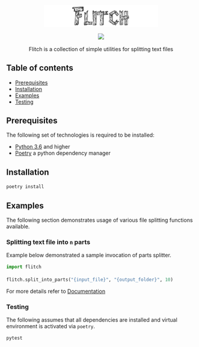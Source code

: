 <p align="center">
    <img width=60% src="https://github.com/aorumbayev/flitch/blob/master/misc/logo-min.png?raw=true" border="0" />
</p>

<p align="center">
 <a href="https://opensource.org/licenses/MIT"><img src="https://img.shields.io/badge/license-MIT-blue.svg"></a>
</p>

<p align="center">
  Flitch is a collection of simple utilities for splitting text files
</p>

## Table of contents

- [Prerequisites](#prerequisites)
- [Installation](#installation)
- [Examples](#examples)
- [Testing](#contributing)

## Prerequisites

The following set of technologies is required to be installed:

- [Python 3.6](https://www.python.org/downloads/release/python-360/) and higher
- [Poetry](https://python-poetry.org) a python dependency manager

## Installation

```bash
poetry install
```

## Examples

The following section demonstrates usage of various file splitting functions available.

### Splitting text file into `n` parts

Example below demonstrated a sample invocation of parts splitter.

```python
import flitch

flitch.split_into_parts("{input_file}", "{output_folder}", 10)
```

For more details refer to [Documentation]()

### Testing

The following assumes that all dependencies are installed and virtual environment is activated via `poetry`.

```bash
pytest
```
